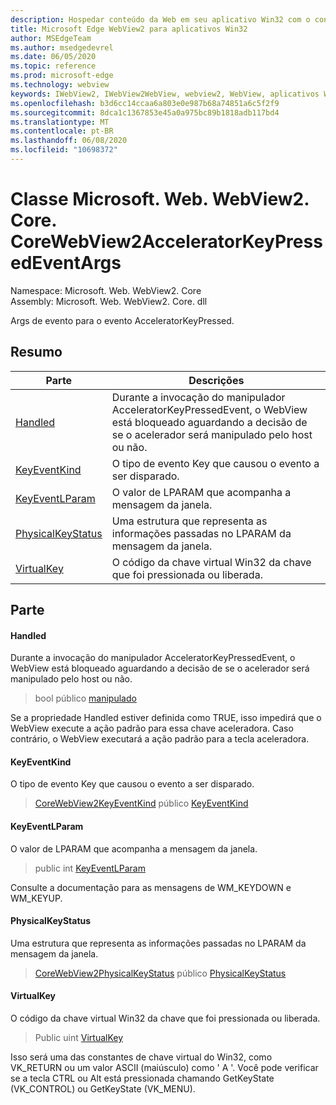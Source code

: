 ```yaml
---
description: Hospedar conteúdo da Web em seu aplicativo Win32 com o controle WebView2 do Microsoft Edge
title: Microsoft Edge WebView2 para aplicativos Win32
author: MSEdgeTeam
ms.author: msedgedevrel
ms.date: 06/05/2020
ms.topic: reference
ms.prod: microsoft-edge
ms.technology: webview
keywords: IWebView2, IWebView2WebView, webview2, WebView, aplicativos Win32, Win32, Edge, ICoreWebView2, ICoreWebView2Controller, controle do navegador, HTML Edge
ms.openlocfilehash: b3d6cc14ccaa6a803e0e987b68a74851a6c5f2f9
ms.sourcegitcommit: 8dca1c1367853e45a0a975bc89b1818adb117bd4
ms.translationtype: MT
ms.contentlocale: pt-BR
ms.lasthandoff: 06/08/2020
ms.locfileid: "10698372"
---
```

# Classe Microsoft. Web. WebView2. Core. CoreWebView2AcceleratorKeyPressedEventArgs 

Namespace: Microsoft. Web. WebView2. Core \
Assembly: Microsoft. Web. WebView2. Core. dll

Args de evento para o evento AcceleratorKeyPressed.

## Resumo

 Parte                        | Descrições
--------------------------------|---------------------------------------------
[Handled](#handled) | Durante a invocação do manipulador AcceleratorKeyPressedEvent, o WebView está bloqueado aguardando a decisão de se o acelerador será manipulado pelo host ou não.
[KeyEventKind](#keyeventkind) | O tipo de evento Key que causou o evento a ser disparado.
[KeyEventLParam](#keyeventlparam) | O valor de LPARAM que acompanha a mensagem da janela.
[PhysicalKeyStatus](#physicalkeystatus) | Uma estrutura que representa as informações passadas no LPARAM da mensagem da janela.
[VirtualKey](#virtualkey) | O código da chave virtual Win32 da chave que foi pressionada ou liberada.

## Parte

#### Handled 

Durante a invocação do manipulador AcceleratorKeyPressedEvent, o WebView está bloqueado aguardando a decisão de se o acelerador será manipulado pelo host ou não.

> bool público [manipulado](#handled)

Se a propriedade Handled estiver definida como TRUE, isso impedirá que o WebView execute a ação padrão para essa chave aceleradora. Caso contrário, o WebView executará a ação padrão para a tecla aceleradora.

#### KeyEventKind 

O tipo de evento Key que causou o evento a ser disparado.

> [CoreWebView2KeyEventKind](./namespace-microsoft-web-webview2-core.md) público [KeyEventKind](#keyeventkind)

#### KeyEventLParam 

O valor de LPARAM que acompanha a mensagem da janela.

> public int [KeyEventLParam](#keyeventlparam)

Consulte a documentação para as mensagens de WM_KEYDOWN e WM_KEYUP.

#### PhysicalKeyStatus 

Uma estrutura que representa as informações passadas no LPARAM da mensagem da janela.

> [CoreWebView2PhysicalKeyStatus](microsoft-web-webview2-core-corewebview2physicalkeystatus.md) público [PhysicalKeyStatus](#physicalkeystatus)

#### VirtualKey 

O código da chave virtual Win32 da chave que foi pressionada ou liberada.

> Public uint [VirtualKey](#virtualkey)

Isso será uma das constantes de chave virtual do Win32, como VK_RETURN ou um valor ASCII (maiúsculo) como ' A '. Você pode verificar se a tecla CTRL ou Alt está pressionada chamando GetKeyState (VK_CONTROL) ou GetKeyState (VK_MENU).

